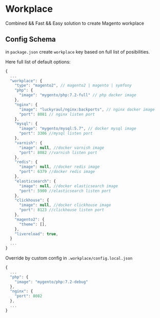 # Workplace
Combined && Fast && Easy solution to create Magento workplace

## Config Schema

in ```package.json``` create ```workplace``` key
based on full list of posibilities.

Here full list of default options:

```js
{
  ...
  "workplace": {
    "type": "magento2", // magento2 | magento | symfony
    "php": {
      "image": "mygento/php:7.2-full" // php docker image
    },
    "nginx": {
      "image": "luckyraul/nginx:backports", // nginx docker image
      "port": 8081 // nginx listen port
    },
    "mysql": {
      "image": "mygento/mysql:5.7", // docker mysql image
      "port": 3306 //mysql listen port
    },
    "varnish": {
      "image": null, //docker varnish image
      "port": 8082 //varnish listen port
    },
    "redis": {
      "image": null, //docker redis image
      "port": 6379 //docker redis image
    },
    "elasticsearch": {
      "image": null, //docker elasticsearch image
      "port": 5900 //elasticsearch listen port
    },
    "clickhouse": {
      "image": null, //docker clickhouse image
      "port": 8123 //clickhouse listen port
    },
    "magento2": {
      "theme": [],
    },
    "livereload": true,
  }
  ...
}
```

Override by custom config in ```.workplace/config.local.json```

```js
{
  ...
  "php": {
    "image": "mygento/php:7.2-debug"
  },
  "nginx": {
    "port": 8082
  },
  ...
}
```
